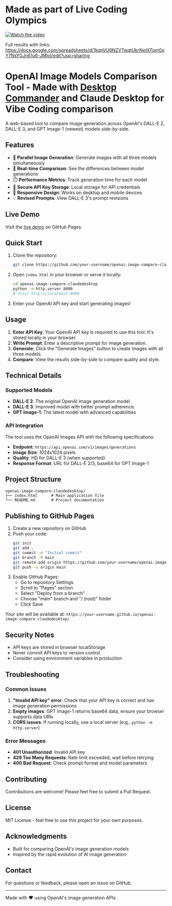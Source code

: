 # Made as part of Live Coding Olympics
[![Watch the video](https://img.youtube.com/vi/xySgNhHz4PI/0.jpg)](https://youtu.be/xySgNhHz4PI)

Full results with links:
https://docs.google.com/spreadsheets/d/1kgnVU6NZVTwqtUkrNetXTpm0oY7NsYGJn61u6-JMIoI/edit?usp=sharing

# OpenAI Image Models Comparison Tool - Made with [Desktop Commander](https://desktopcommander.app/) and Claude Desktop for Vibe Coding comparison

A web-based tool to compare image generation across OpenAI's DALL-E 2, DALL-E 3, and GPT Image-1 (newest) models side-by-side.

## Features

- 🎨 **Parallel Image Generation**: Generate images with all three models simultaneously
- 🔄 **Real-time Comparison**: See the differences between model generations
- ⏱️ **Performance Metrics**: Track generation time for each model
- 🔐 **Secure API Key Storage**: Local storage for API credentials
- 📱 **Responsive Design**: Works on desktop and mobile devices
- 💡 **Revised Prompts**: View DALL-E 3's prompt revisions

## Live Demo

Visit the [live demo](https://wonderwhy-er.github.io/openai-image-compare-claudedesktop/) on GitHub Pages.

## Quick Start

1. Clone the repository:
   ```bash
   git clone https://github.com/your-username/openai-image-compare-claudedesktop.git
   ```

2. Open `index.html` in your browser or serve it locally:
   ```bash
   cd openai-image-compare-claudedesktop
   python -m http.server 8000
   # Visit http://localhost:8000
   ```

3. Enter your OpenAI API key and start generating images!

## Usage

1. **Enter API Key**: Your OpenAI API key is required to use this tool. It's stored locally in your browser.
2. **Write Prompt**: Enter a descriptive prompt for image generation.
3. **Generate**: Click the "Generate Images" button to create images with all three models.
4. **Compare**: View the results side-by-side to compare quality and style.

## Technical Details

### Supported Models

- **DALL-E 2**: The original OpenAI image generation model
- **DALL-E 3**: Improved model with better prompt adherence
- **GPT Image-1**: The latest model with advanced capabilities

### API Integration

The tool uses the OpenAI Images API with the following specifications:

- **Endpoint**: `https://api.openai.com/v1/images/generations`
- **Image Size**: 1024x1024 pixels
- **Quality**: HD for DALL-E 3 (when supported)
- **Response Format**: URL for DALL-E 2/3, base64 for GPT Image-1

## Project Structure

```
openai-image-compare-claudedesktop/
├── index.html      # Main application file
└── README.md       # Project documentation
```

## Publishing to GitHub Pages

1. Create a new repository on GitHub
2. Push your code:
   ```bash
   git init
   git add .
   git commit -m "Initial commit"
   git branch -M main
   git remote add origin https://github.com/your-username/openai-image-compare-claudedesktop.git
   git push -u origin main
   ```
3. Enable GitHub Pages:
   - Go to repository Settings
   - Scroll to "Pages" section
   - Select "Deploy from a branch"
   - Choose "main" branch and "/ (root)" folder
   - Click Save

Your site will be available at: `https://your-username.github.io/openai-image-compare-claudedesktop/`

## Security Notes

- API keys are stored in browser localStorage
- Never commit API keys to version control
- Consider using environment variables in production

## Troubleshooting

### Common Issues

1. **"Invalid API key" error**: Check that your API key is correct and has image generation permissions
2. **Empty images**: GPT Image-1 returns base64 data, ensure your browser supports data URIs
3. **CORS issues**: If running locally, use a local server (e.g., `python -m http.server`)

### Error Messages

- **401 Unauthorized**: Invalid API key
- **429 Too Many Requests**: Rate limit exceeded, wait before retrying
- **400 Bad Request**: Check prompt format and model parameters

## Contributing

Contributions are welcome! Please feel free to submit a Pull Request.

## License

MIT License - feel free to use this project for your own purposes.

## Acknowledgments

- Built for comparing OpenAI's image generation models
- Inspired by the rapid evolution of AI image generation

## Contact

For questions or feedback, please open an issue on GitHub.

---

Made with ❤️ using OpenAI's image generation APIs

